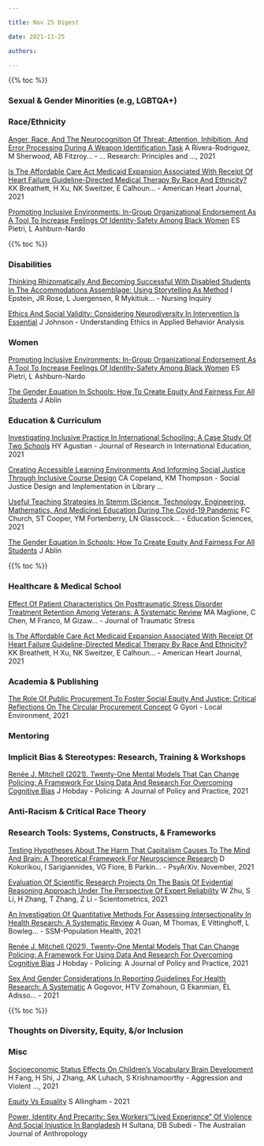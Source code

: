 ```yaml
---

title: Nov 25 Digest

date: 2021-11-25

authors:

---
```


{{% toc %}}

### Sexual & Gender Minorities (e.g, LGBTQA+)

### Race/Ethnicity

[Anger, Race, And The Neurocognition Of Threat: Attention, Inhibition,
And Error Processing During A Weapon Identification
Task](https://link.springer.com/article/10.1186/s41235-021-00342-w) A
Rivera-Rodriguez, M Sherwood, AB Fitzroy… - … Research: Principles
and …, 2021

[Is The Affordable Care Act Medicaid Expansion Associated With Receipt
Of Heart Failure Guideline-Directed Medical Therapy By Race And
Ethnicity?](https://www.sciencedirect.com/science/article/pii/S0002870321004622)
KK Breathett, H Xu, NK Sweitzer, E Calhoun… - American Heart Journal,
2021

[Promoting Inclusive Environments: In-Group Organizational Endorsement
As A Tool To Increase Feelings Of Identity-Safety Among Black
Women](https://link.springer.com/article/10.1007/s11199-021-01253-2) ES
Pietri, L Ashburn-Nardo

{{% toc %}}

### Disabilities

[Thinking Rhizomatically And Becoming Successful With Disabled Students
In The Accommodations Assemblage: Using Storytelling As
Method](https://onlinelibrary.wiley.com/doi/abs/10.1111/nin.12475) I
Epstein, JR Rose, L Juergensen, R Mykitiuk… - Nursing Inquiry

[Ethics And Social Validity: Considering Neurodiversity In Intervention
Is
Essential](https://www.taylorfrancis.com/chapters/edit/10.4324/9781003190707-24/ethics-social-validity-joy-johnson)
J Johnson - Understanding Ethics in Applied Behavior Analysis


### Women

[Promoting Inclusive Environments: In-Group Organizational Endorsement
As A Tool To Increase Feelings Of Identity-Safety Among Black
Women](https://link.springer.com/article/10.1007/s11199-021-01253-2) ES
Pietri, L Ashburn-Nardo

[The Gender Equation In Schools: How To Create Equity And Fairness For
All
Students](https://www.taylorfrancis.com/books/mono/10.4324/9781003217022/gender-equation-schools-jason-ablin)
J Ablin

### Education & Curriculum

[Investigating Inclusive Practice In International Schooling: A Case
Study Of Two
Schools](https://journals.sagepub.com/doi/abs/10.1177/14752409211059274)
HY Agustian - Journal of Research in International Education, 2021

[Creating Accessible Learning Environments And Informing Social Justice
Through Inclusive Course
Design](https://www.taylorfrancis.com/chapters/edit/10.4324/9781003129219-17/creating-accessible-learning-environments-informing-social-justice-inclusive-course-design-clayton-copeland-kim-thompson)
CA Copeland, KM Thompson - Social Justice Design and Implementation in
Library …

[Useful Teaching Strategies In Stemm (Science, Technology, Engineering,
Mathematics, And Medicine) Education During The Covid-19
Pandemic](https://www.mdpi.com/2227-7102/11/11/752/pdf) FC Church, ST
Cooper, YM Fortenberry, LN Glasscock… - Education Sciences, 2021

[The Gender Equation In Schools: How To Create Equity And Fairness For
All
Students](https://www.taylorfrancis.com/books/mono/10.4324/9781003217022/gender-equation-schools-jason-ablin)
J Ablin

{{% toc %}}

### Healthcare & Medical School

[Effect Of Patient Characteristics On Posttraumatic Stress Disorder
Treatment Retention Among Veterans: A Systematic
Review](https://onlinelibrary.wiley.com/doi/abs/10.1002/jts.22757) MA
Maglione, C Chen, M Franco, M Gizaw… - Journal of Traumatic Stress

[Is The Affordable Care Act Medicaid Expansion Associated With Receipt
Of Heart Failure Guideline-Directed Medical Therapy By Race And
Ethnicity?](https://www.sciencedirect.com/science/article/pii/S0002870321004622)
KK Breathett, H Xu, NK Sweitzer, E Calhoun… - American Heart Journal,
2021

### Academia & Publishing

[The Role Of Public Procurement To Foster Social Equity And Justice:
Critical Reflections On The Circular Procurement
Concept](https://www.tandfonline.com/doi/abs/10.1080/13549839.2021.2001798)
G Gyori - Local Environment, 2021

### Mentoring

### Implicit Bias & Stereotypes: Research, Training & Workshops

[Renée J. Mitchell (2021). Twenty-One Mental Models That Can Change
Policing: A Framework For Using Data And Research For Overcoming
Cognitive
Bias](https://academic.oup.com/policing/advance-article-abstract/doi/10.1093/police/paab075/6432515)
J Hobday - Policing: A Journal of Policy and Practice, 2021

### Anti-Racism & Critical Race Theory

### Research Tools: Systems, Constructs, & Frameworks

[Testing Hypotheses About The Harm That Capitalism Causes To The Mind
And Brain: A Theoretical Framework For Neuroscience
Research](https://psyarxiv.com/agf54/download/%3Fformat%3Dpdf) D
Kokorikou, I Sarigiannides, VG Fiore, B Parkin… - PsyArXiv. November,
2021

[Evaluation Of Scientific Research Projects On The Basis Of Evidential
Reasoning Approach Under The Perspective Of Expert
Reliability](https://link.springer.com/article/10.1007/s11192-021-04201-9)
W Zhu, S Li, H Zhang, T Zhang, Z Li - Scientometrics, 2021

[An Investigation Of Quantitative Methods For Assessing
Intersectionality In Health Research: A Systematic
Review](https://www.sciencedirect.com/science/article/pii/S2352827321002524)
A Guan, M Thomas, E Vittinghoff, L Bowleg… - SSM-Population Health, 2021

[Renée J. Mitchell (2021). Twenty-One Mental Models That Can Change
Policing: A Framework For Using Data And Research For Overcoming
Cognitive
Bias](https://academic.oup.com/policing/advance-article-abstract/doi/10.1093/police/paab075/6432515)
J Hobday - Policing: A Journal of Policy and Practice, 2021

[Sex And Gender Considerations In Reporting Guidelines For Health
Research: A
Systematic](https://bsd.biomedcentral.com/track/pdf/10.1186/s13293-021-00404-0.pdf)
A Gogovor, HTV Zomahoun, G Ekanmian, ÉL Adisso… - 2021

{{% toc %}}

### Thoughts on Diversity, Equity, &/or Inclusion

### Misc

[Socioeconomic Status Effects On Children’s Vocabulary Brain
Development](https://www.sciencedirect.com/science/article/pii/S1359178921001567)
H Fang, H Shi, J Zhang, AK Luhach, S Krishnamoorthy - Aggression and
Violent …, 2021

[Equity Vs
Equality](https://www.magonlinelibrary.com/doi/abs/10.12968/eyed.2021.23.5.10)
S Allingham - 2021

[Power, Identity And Precarity: Sex Workers’“Lived Experience” Of
Violence And Social Injustice In
Bangladesh](https://onlinelibrary.wiley.com/doi/abs/10.1111/taja.12410)
H Sultana, DB Subedi - The Australian Journal of Anthropology
